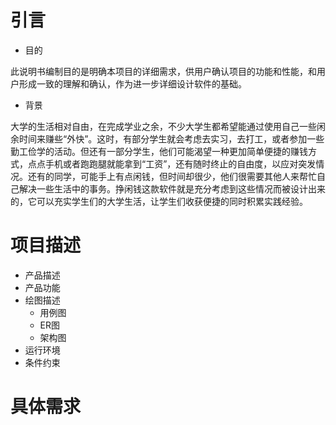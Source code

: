 # 引言

 - 目的  

此说明书编制目的是明确本项目的详细需求，供用户确认项目的功能和性能，和用户形成一致的理解和确认，作为进一步详细设计软件的基础。
 - 背景  

大学的生活相对自由，在完成学业之余，不少大学生都希望能通过使用自己一些闲余时间来赚些“外快”。这时，有部分学生就会考虑去实习，去打工，或者参加一些勤工俭学的活动。但还有一部分学生，他们可能渴望一种更加简单便捷的赚钱方式，点点手机或者跑跑腿就能拿到“工资”，还有随时终止的自由度，以应对突发情况。还有的同学，可能手上有点闲钱，但时间却很少，他们很需要其他人来帮忙自己解决一些生活中的事务。挣闲钱这款软件就是充分考虑到这些情况而被设计出来的，它可以充实学生们的大学生活，让学生们收获便捷的同时积累实践经验。

# 项目描述

 - 产品描述
 - 产品功能
 - 绘图描述
     - 用例图
     - ER图
     - 架构图
 - 运行环境
 - 条件约束

# 具体需求
